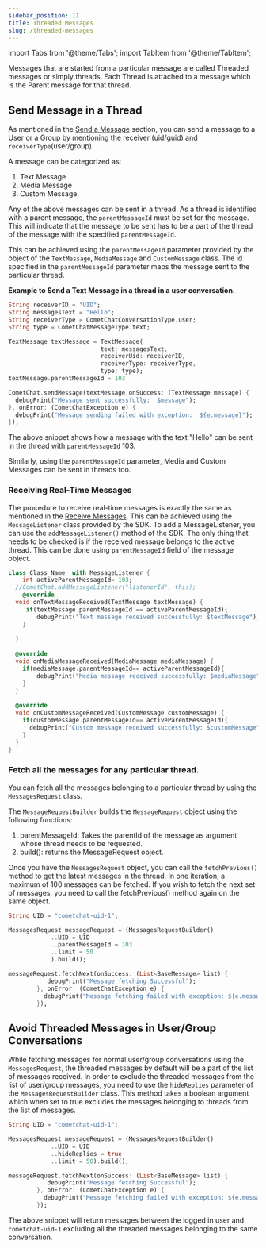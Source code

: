 ```yaml
---
sidebar_position: 11
title: Threaded Messages
slug: /threaded-messages
---
```


import Tabs from '@theme/Tabs';
import TabItem from '@theme/TabItem';

Messages that are started from a particular message are called Threaded messages or simply threads.
Each Thread is attached to a message which is the Parent message for that thread.

## Send Message in a Thread

As mentioned in the [Send a Message](./messaging-send-message) section, you can send a message to a User or a Group by mentioning the receiver (uid/guid) and  `receiverType`(user/group).

A message can be categorized as:

1. Text Message
2. Media Message
3. Custom Message.

Any of the above messages can be sent in a thread. As a thread is identified with a parent message, the `parentMessageId` must be set for the message. This will indicate that the message to be sent has to be a part of the thread of the message with the specified `parentMessageId`.

This can be achieved using the `parentMessageId` parameter provided by the object of the `TextMessage`, `MediaMessage` and `CustomMessage` class. The id specified in the `parentMessageId` parameter maps the message sent to the particular thread.

**Example to Send a Text Message in a thread in a user conversation.**

<Tabs>
<TabItem value="1" label="Dart">

```Dart
String receiverID = "UID";
String messagesText = "Hello";
String receiverType = CometChatConversationType.user;
String type = CometChatMessageType.text; 

TextMessage textMessage = TextMessage(
                          text: messagesText,
                          receiverUid: receiverID,
                          receiverType: receiverType,
                          type: type);
textMessage.parentMessageId = 103

CometChat.sendMessage(textMessage,onSuccess: (TextMessage message) {
  debugPrint("Message sent successfully:  $message");
}, onError: (CometChatException e) {
  debugPrint("Message sending failed with exception:  ${e.message}");
});
```

</TabItem>
</Tabs>



The above snippet shows how a message with the text "Hello" can be sent in the thread with `parentMessageId` 103.

Similarly, using the `parentMessageId` parameter, Media and Custom Messages can be sent in threads too.

### Receiving Real-Time Messages

The procedure to receive real-time messages is exactly the same as mentioned in the [Receive Messages](./messaging-receive-messages). This can be achieved using the `MessageListener` class provided by the SDK.
To add a MessageListener, you can use the `addMessageListener()` method of the SDK.
The only thing that needs to be checked is if the received message belongs to the active thread. This can be done using `parentMessageId` field of the message object.

<Tabs>
<TabItem value="1" label="Dart">

```Dart
class Class_Name  with MessageListener {
	int activeParentMessageId= 103;
  //CometChat.addMessageListener("listenerId", this);
	@override
  void onTextMessageReceived(TextMessage textMessage) {
     if(textMessage.parentMessageId == activeParentMessageId){
        debugPrint("Text message received successfully: $textMessage");
    }
   
  }
  
  @override
  void onMediaMessageReceived(MediaMessage mediaMessage) {
    if(mediaMessage.parentMessageId== activeParentMessageId){
    	debugPrint("Media message received successfully: $mediaMessage");  
    } 	 
  }
  
  @override
  void onCustomMessageReceived(CustomMessage customMessage) {
    if(customMessage.parentMessageId== activeParentMessageId){
      debugPrint("Custom message received successfully: $customMessage"); 
    }    
  }  
}
```

</TabItem>
</Tabs>




### Fetch all the messages for any particular thread.

You can fetch all the messages belonging to a particular thread by using the `MessagesRequest` class.

The `MessageRequestBuilder` builds the `MessageRequest` object using the following functions:

1. parentMessageId: Takes the parentId of the message as argument whose thread needs to be requested.
2. build(): returns the MessageRequest object.

Once you have the  `MessagesRequest` object, you can call the `fetchPrevious()` method to get the latest messages in the thread. In one iteration, a maximum of 100 messages can be fetched. If you wish to fetch the next set of messages, you need to call the fetchPrevious() method again on the same object.

<Tabs>
<TabItem value="Dart" label="Dart">

```dart
String UID = "cometchat-uid-1";

MessagesRequest messageRequest = (MessagesRequestBuilder()
            ..UID = UID
            ..parentMessageId = 103
            ..limit = 50
            ).build();

messageRequest.fetchNext(onSuccess: (List<BaseMessage> list) {
           debugPrint("Message fetching Successful");
        }, onError: (CometChatException e) {
          debugPrint("Message fetching failed with exception: ${e.message}");
        });
```
</TabItem>
</Tabs>



## Avoid Threaded Messages in User/Group Conversations

While fetching messages for normal user/group conversations using the `MessagesRequest`, the threaded messages by default will be a part of the list of messages received. In order to exclude the threaded messages from the list of user/group messages, you need to use the `hideReplies` parameter of the `MessagesRequestBuilder` class. This method takes a boolean argument which when set to true excludes the messages belonging to threads from the list of messages.

<Tabs>
<TabItem value="Dart" label="Dart">

```dart
String UID = "cometchat-uid-1";

MessagesRequest messageRequest = (MessagesRequestBuilder()
            ..UID = UID
            ..hideReplies = true
            ..limit = 50).build();

messageRequest.fetchNext(onSuccess: (List<BaseMessage> list) {
           debugPrint("Message fetching Successful");
        }, onError: (CometChatException e) {
          debugPrint("Message fetching failed with exception: ${e.message}");
        });
```

</TabItem>
</Tabs>



The above snippet will return messages between the logged in user and `cometchat-uid-1` excluding all the threaded messages belonging to the same conversation.